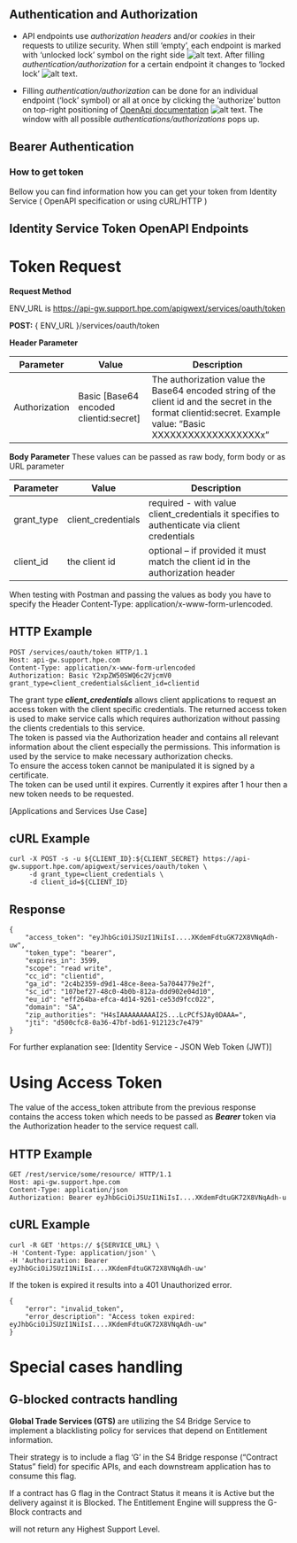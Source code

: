 
## Authentication and Authorization

-   API endpoints use  _authorization headers_  and/or  _cookies_  in their requests to utilize security. When still ‘empty’, each endpoint is marked with ‘unlocked lock’ symbol on the right side  ![alt text](https://pages.github.hpe.com/TS-RnD/images/lock-empty.png "Lock symbol - empty"). After filling  _authentication/authorization_  for a certain endpoint it changes to ‘locked lock’  ![alt text](https://pages.github.hpe.com/TS-RnD/images/lock-filled.png "Lock symbol - filled").
    
-   Filling  _authentication/authorization_  can be done for an individual endpoint (‘lock’ symbol) or all at once by clicking the ‘authorize’ button on top-right positioning of  [OpenApi documentation](https://pages.github.hpe.com/TS-RnD/ide-uaa-api.html)  ![alt text](https://pages.github.hpe.com/TS-RnD/images/authorize-button.png "Authorize button"). The window with all possible  _authentications/authorizations_  pops up.
    

## Bearer Authentication

### How to get token

Bellow you can find information how you can get your token from Identity Service ( OpenAPI specification or using cURL/HTTP )

## Identity Service Token OpenAPI Endpoints

# Token Request

**Request Method**

ENV_URL is https://api-gw.support.hpe.com/apigwext/services/oauth/token

**POST:**  { ENV_URL }/services/oauth/token

**Header Parameter**

|Parameter|Value  |Description |
|--|--|--|
| Authorization |Basic [Base64 encoded clientid:secret]  | The authorization value the Base64 encoded string of the client id and the secret in the format clientid:secret. Example value: “Basic XXXXXXXXXXXXXXXXXXx” |

**Body Parameter**  These values can be passed as raw body, form body or as URL parameter

|Parameter|Value  |Description |
|--|--|--|
| grant_type|client_credentials| required - with value client_credentials it specifies to authenticate via client credentials|
| client_id|the client id| optional – if provided it must match the client id in the authorization header|

When testing with Postman and passing the values as body you have to specify the Header Content-Type: application/x-www-form-urlencoded.

## HTTP Example

```
POST /services/oauth/token HTTP/1.1
Host: api-gw.support.hpe.com
Content-Type: application/x-www-form-urlencoded
Authorization: Basic Y2xpZW50SWQ6c2VjcmV0
grant_type=client_credentials&client_id=clientid 

```

The grant type  **_client_credentials_**  allows client applications to request an access token with the client specific credentials. The returned access token is used to make service calls which requires authorization without passing the clients credentials to this service.  
The token is passed via the Authorization header and contains all relevant information about the client especially the permissions. This information is used by the service to make necessary authorization checks.  
To ensure the access token cannot be manipulated it is signed by a certificate.  
The token can be used until it expires. Currently it expires after 1 hour then a new token needs to be requested.

[Applications and Services Use Case]

## cURL Example

```
curl -X POST -s -u ${CLIENT_ID}:${CLIENT_SECRET} https://api-gw.support.hpe.com/apigwext/services/oauth/token \
     -d grant_type=client_credentials \
     -d client_id=${CLIENT_ID}

```

## Response

```
{
    "access_token": "eyJhbGciOiJSUzI1NiIsI....XKdemFdtuGK72X8VNqAdh-uw",
    "token_type": "bearer",
    "expires_in": 3599,
    "scope": "read write",
    "cc_id": "clientid",
    "ga_id": "2c4b2359-d9d1-48ce-8eea-5a7044779e2f",
    "sc_id": "107bef27-48c0-4b0b-812a-ddd902e04d10",
    "eu_id": "eff264ba-efca-4d14-9261-ce53d9fcc022",
    "domain": "SA",
    "zip_authorities": "H4sIAAAAAAAAAI2S...LcPCfSJAy0DAAA=",
    "jti": "d500cfc8-0a36-47bf-bd61-912123c7e479"
} 

```

For further explanation see:  [Identity Service - JSON Web Token (JWT)]

# Using Access Token

The value of the access_token attribute from the previous response contains the access token which needs to be passed as  _**Bearer**_  token via the Authorization header to the service request call.

## HTTP Example

```
GET /rest/service/some/resource/ HTTP/1.1
Host: api-gw.support.hpe.com
Content-Type: application/json
Authorization: Bearer eyJhbGciOiJSUzI1NiIsI....XKdemFdtuGK72X8VNqAdh-u 

```

## cURL Example

```
curl -R GET 'https:// ${SERVICE_URL} \
-H 'Content-Type: application/json' \
-H 'Authorization: Bearer eyJhbGciOiJSUzI1NiIsI....XKdemFdtuGK72X8VNqAdh-uw'

```

If the token is expired it results into a 401 Unauthorized error.

```
{
    "error": "invalid_token",
    "error_description": "Access token expired: eyJhbGciOiJSUzI1NiIsI....XKdemFdtuGK72X8VNqAdh-uw"
} 

```

# Special cases handling

## G-blocked contracts handling

**Global Trade Services (GTS)**  are utilizing the S4 Bridge Service to implement a blacklisting policy for services that depend on Entitlement information.

Their strategy is to include a flag ‘G’ in the S4 Bridge response (“Contract Status” field) for specific APIs, and each downstream application has to consume this flag.

If a contract has G flag in the Contract Status it means it is Active but the delivery against it is Blocked. The Entitlement Engine will suppress the G- Block contracts and

will not return any Highest Support Level. 